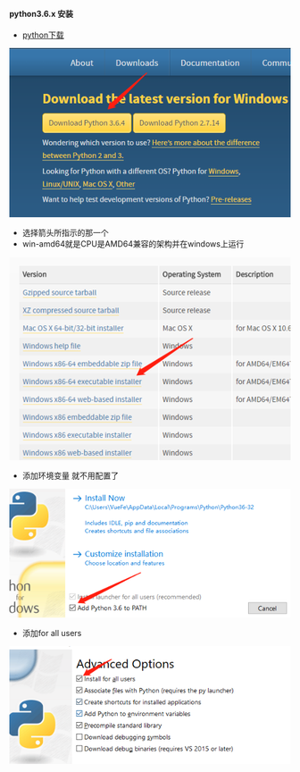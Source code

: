 #### python3.6.x 安装
- [python下载](https://www.python.org/downloads/)

![](/assets/python3.6.png)

- 选择箭头所指示的那一个
- win-amd64就是CPU是AMD64兼容的架构并在windows上运行

![](/assets/downpython.png)

- 添加环境变量 就不用配置了

![](/assets/addpythonpath.png)

- 添加for all users

![](/assets/foruser.png)

